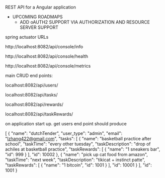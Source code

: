 REST API for a Angular application

- UPCOMING ROADMAPS
  - ADD oAUTH2 SUPPORT VIA AUTHORIZATION AND RESOURCE SERVER SUPPORT

spring actuator URLs

http://localhost:8082/api/console/info

http://localhost:8082/api/console/health

http://localhost:8082/api/console/metrics


main CRUD end points:

localhost:8082/api/users/

localhost:8082/api/tasks/

localhost:8082/api/rewards/

localhost:8082/api/taskRewards/


on application start up. get users end point should produce

[
{
"name": "dutchTender",
"user_type": "admin",
"email": "lzhang422@gmail.com",
"tasks": [
{
"name": "basketball practice after school",
"taskTime": "every other tuesday",
"taskDescription": "drop of achiles at basketball practice",
"taskRewards": [
{
"name": "1 sneakers bar",
"id": 999
}
],
"id": 10002
},
{
"name": "pick up cat food from amazon",
"taskTime": "next week",
"taskDescription": "tikicat + instinct patte",
"taskRewards": [
{
"name": "1 bitcoin",
"id": 1001
}
],
"id": 10001
}
],
"id": 1001
}
